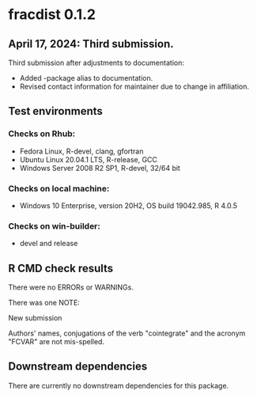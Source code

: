 # fracdist 0.1.2

## April 17, 2024: Third submission.
Third submission after adjustments to documentation:
* Added <pkgname>-package alias to documentation.
* Revised contact information for maintainer due to change in affiliation.


## Test environments


### Checks on Rhub:
* Fedora Linux, R-devel, clang, gfortran
* Ubuntu Linux 20.04.1 LTS, R-release, GCC
* Windows Server 2008 R2 SP1, R-devel, 32/64 bit

### Checks on local machine:
* Windows 10 Enterprise, version 20H2, OS build 19042.985, R 4.0.5

### Checks on win-builder:
* devel and release



## R CMD check results
There were no ERRORs or WARNINGs.

There was one NOTE:

New submission

Authors' names, conjugations of the verb "cointegrate" and the acronym "FCVAR"
are not mis-spelled. 


## Downstream dependencies

There are currently no downstream dependencies for this package. 

